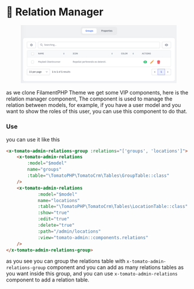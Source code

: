 # 🔗 Relation Manager

<figure><img src="../../.gitbook/assets/image (9).png" alt=""><figcaption></figcaption></figure>

as we clone FilamentPHP Theme we get some VIP components, here is the relation manager component, The component is used to manage the relation between models, for example, if you have a user model and you want to show the roles of this user, you can use this component to do that.

### Use

you can use it like this

```html
<x-tomato-admin-relations-group :relations="['groups', 'locations']">
    <x-tomato-admin-relations
        :model="$model"
        name="groups"
        :table="\TomatoPHP\TomatoCrm\Tables\GroupTable::class"
    />
    <x-tomato-admin-relations
            :model="$model"
            name="locations"
            :table="\TomatoPHP\TomatoCrm\Tables\LocationTable::class"
            :show="true"
            :edit="true"
            :delete="true"
            :path="/admin/locations"
            :view="tomato-admin::components.relations"
    />
</x-tomato-admin-relations-group>
```

as you see you can group the relations table with `x-tomato-admin-relations-group` component and you can add as many relations tables as you want inside this group, and you can use `x-tomato-admin-relations` component to add a relation table.
